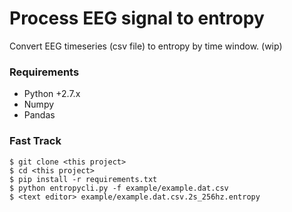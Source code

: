 Process EEG signal to entropy
=============================

Convert EEG timeseries (csv file) to entropy by time window. (wip)

### Requirements

- Python +2.7.x
 - Numpy  
 - Pandas  

### Fast Track

    $ git clone <this project>
    $ cd <this project>
    $ pip install -r requirements.txt
    $ python entropycli.py -f example/example.dat.csv
    $ <text editor> example/example.dat.csv.2s_256hz.entropy
